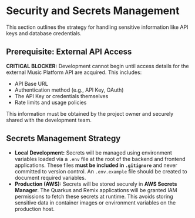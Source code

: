 # Security and Secrets Management

This section outlines the strategy for handling sensitive information like API keys and database credentials.

## Prerequisite: External API Access

**CRITICAL BLOCKER:** Development cannot begin until access details for the external Music Platform API are acquired. This includes:
*   API Base URL
*   Authentication method (e.g., API Key, OAuth)
*   The API Key or credentials themselves
*   Rate limits and usage policies

This information must be obtained by the project owner and securely shared with the development team.

## Secrets Management Strategy

*   **Local Development:** Secrets will be managed using environment variables loaded via a `.env` file at the root of the backend and frontend applications. These files **must be included in `.gitignore`** and never committed to version control. An `.env.example` file should be created to document required variables.
*   **Production (AWS):** Secrets will be stored securely in **AWS Secrets Manager**. The Quarkus and Remix applications will be granted IAM permissions to fetch these secrets at runtime. This avoids storing sensitive data in container images or environment variables on the production host.
